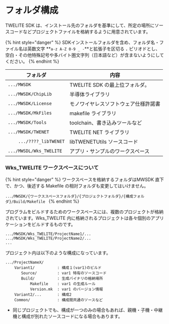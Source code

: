 # フォルダ構成

TWELITE SDK は、インストール先のフォルダを基準にして、所定の場所にソースコードなどプロジェクトファイルを格納するように用意されています。

{% hint style="danger" %}
SDKインストールフォルダを含め、フォルダ名・ファイル名は英数文字 **`a-z A-Z 0-9 _ -`**と拡張子を区切る **`.`** ピリオドとし、空白・その他特殊記号や多バイト圏文字列（日本語など）が含まないようにしてください。
{% endhint %}

| フォルダ                   | 内容                      |
| ------------------------ | ----------------------- |
| `.../MWSDK`              | TWELITE SDK の最上位フォルダ。 |
| `.../MWSDK/ChipLib`      | 半導体ライブラリ                |
| `.../MWSDK/License`      | モノワイヤレスソフトウェア仕様許諾書      |
| `.../MWSDK/MkFiles`      | makefile ライブラリ          |
| `.../MWSDK/Tools`        | toolchain、書き込みツールなど     |
| `.../MWSDK/TWENET`       | TWELITE NET ライブラリ       |
| `    .../????_libTWENET` | libTWENETUtils ソースコード   |
| `.../MWSDL/Wks_TWELITE`  | アプリ・サンプルのワークスペース        |

### Wks_TWELITE ワークスペースについて

{% hint style="danger" %}
ワークスペースを格納するフォルダはMWSDK 直下で、かつ、後述する Makefile の相対フォルダも変更してはいけません。

`.../MWSDK/{ワークススペースフォルダ}/{プロジェクトフォルダ}/{構成フォルダ}/Build/Makefile `
{% endhint %}

プログラムをビルドするためのワークスペースには、複数のプロジェクトが格納されています。Wks_TWELITE 内に格納されるプロジェクトは各々個別のアプリケーションをビルドするものです。

```
.../MWSDK/Wks_TWELITE/ProjectName1/...
.../MWSDK/Wks_TWELITE/ProjectName2/...
...
```

プロジェクト内は以下のような構成になっています。

```
.../ProjectNameX/
    Variant1/          : 構成１(var1)のビルド
       Source/         : var1 特有のソースコード
       Build/          : 生成バイナリの格納場所
           Makefile    : var1 の生成ルール
           Version.mk  : var1 のバージョン情報
    Variant2/...       : 構成2
    Common/            : 構成間共通のソースなど
```

* 同じプロジェクトでも、構成が一つのみの場合もあれば、親機・子機・中継機と構成が別れたソースコードになる場合もあります。



